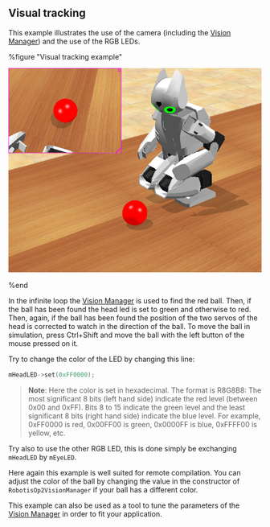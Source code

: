 ## Visual tracking

This example illustrates the use of the camera (including the
[Vision Manager](vision-manager.md)) and the use of the RGB LEDs.

%figure "Visual tracking example"

![example_visualTracking.png](images/example_visualTracking.png)

%end

In the infinite loop the [Vision Manager](vision-manager.md) is used to find the red ball. Then, if
the ball has been found the head led is set to green and otherwise to red. Then,
again, if the ball has been found the position of the two servos of the head is
corrected to watch in the direction of the ball. To move the ball in simulation,
press Ctrl+Shift and move the ball with the left button of the mouse pressed on
it.

Try to change the color of the LED by changing this line:

```c++
mHeadLED->set(0xFF0000);
```

>**Note**: Here the color is set in hexadecimal. The format is R8G8B8: The most significant
8 bits (left hand side) indicate the red level (between 0x00 and 0xFF). Bits 8
to 15 indicate the green level and the least significant 8 bits (right hand
side) indicate the blue level. For example, 0xFF0000 is red, 0x00FF00 is green,
0x0000FF is blue, 0xFFFF00 is yellow, etc.

Try also to use the other RGB LED, this is done simply be exchanging `mHeadLED`
by `mEyeLED`.

Here again this example is well suited for remote compilation. You can adjust the
color of the ball by changing the value in the constructor of
`RobotisOp2VisionManager` if your ball has a different color.

This example can also be used as a tool to tune the parameters of the
[Vision Manager](vision-manager.md) in order to fit your application.
